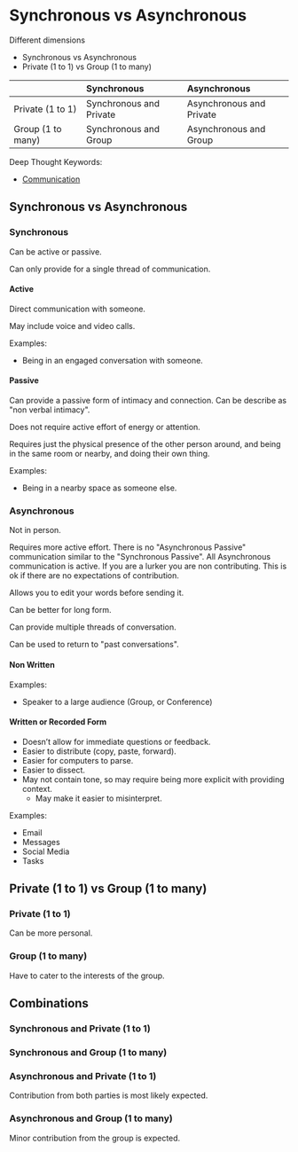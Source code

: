 # Synchronous  vs Asynchronous

Different dimensions

* Synchronous vs Asynchronous
* Private \(1 to 1\) vs Group \(1 to many\)

|  | Synchronous | Asynchronous |
| :--- | :--- | :--- |
| Private \(1 to 1\) | Synchronous and Private | Asynchronous and Private |
| Group \(1 to many\) | Synchronous and Group | Asynchronous and Group |

Deep Thought Keywords:

* [Communication](http://deepthoughtapp.com/en/keywords/communication/)

## Synchronous vs Asynchronous

### Synchronous

Can be active or passive.

Can only provide for a single thread of communication.

#### Active

Direct communication with someone.

May include voice and video calls.

Examples:

* Being in an engaged conversation with someone.

#### Passive

Can provide a passive form of intimacy and connection. Can be describe as "non verbal intimacy".

Does not require active effort of energy or attention.

Requires just the physical presence of the other person around, and being in the same room or nearby, and doing their own thing.

Examples:

* Being in a nearby space as someone else.

### Asynchronous

Not in person.

Requires more active effort. There is no "Asynchronous Passive" communication similar to the "Synchronous Passive". All Asynchronous communication is active. If you are a lurker you are non contributing. This is ok if there are no expectations of contribution.

Allows you to edit your words before sending it.

Can be better for long form.

Can provide multiple threads of conversation.

Can be used to return to "past conversations".

#### Non Written

Examples:

* Speaker to a large audience \(Group, or Conference\)

#### Written or Recorded Form

* Doesn’t allow for immediate questions or feedback.
* Easier to distribute \(copy, paste, forward\).
* Easier for computers to parse.
* Easier to dissect.
* May not contain tone, so may require being more explicit with providing context.
  * May make it easier to misinterpret.

Examples:

* Email
* Messages
* Social Media
* Tasks

## Private \(1 to 1\) vs Group \(1 to many\)

### Private \(1 to 1\)

Can be more personal.

### Group \(1 to many\)

Have to cater to the interests of the group.

## Combinations

### Synchronous and Private \(1 to 1\)

### Synchronous and Group \(1 to many\)

### Asynchronous and Private \(1 to 1\)

Contribution from both parties is most likely expected.

### Asynchronous and Group \(1 to many\)

Minor contribution from the group is expected.

